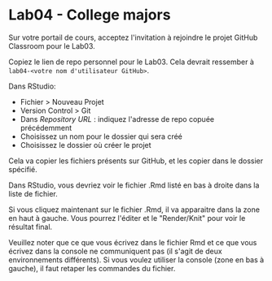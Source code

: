 # Lab04 - College majors

Sur votre portail de cours, acceptez l'invitation à rejoindre le projet GitHub Classroom pour le Lab03.

Copiez le lien de repo personnel pour le Lab03. Cela devrait ressember à `lab04-<votre nom d'utilisateur GitHub>`.


Dans RStudio:

  - Fichier > Nouveau Projet
  - Version Control > Git
  - Dans _Repository URL_ : indiquez l'adresse de repo copuée précédemment
  - Choisissez un nom pour le dossier qui sera créé
  - Choisissez le dossier où créer le projet

Cela va copier les fichiers présents sur GitHub, et les copier dans le dossier spécifié.


Dans RStudio, vous devriez voir le fichier .Rmd listé en bas à droite dans la liste de fichier.

Si vous cliquez maintenant sur le fichier .Rmd, il va apparaitre dans la zone en haut à gauche. Vous pourrez l'éditer et le "Render/Knit" pour voir le résultat final.

Veuillez noter que ce que vous écrivez dans le fichier Rmd et ce que vous écrivez dans la console ne communiquent pas (il s'agit de deux environnements différents). Si vous voulez utiliser la console (zone en bas à gauche), il faut retaper les commandes du fichier.